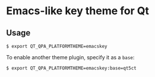 Emacs-like key theme for Qt
===========================

Usage
-----

    $ export QT_QPA_PLATFORMTHEME=emacskey

To enable another theme plugin, specify it as a `base`:

    $ export QT_QPA_PLATFORMTHEME=emacskey:base=qt5ct
